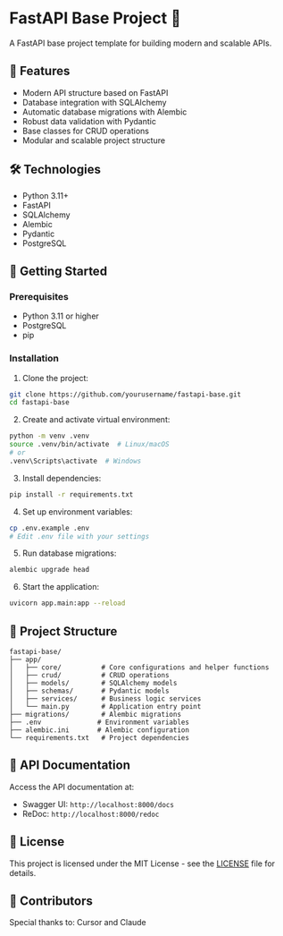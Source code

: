 # FastAPI Base Project 🚀

A FastAPI base project template for building modern and scalable APIs.

## 🌟 Features

- Modern API structure based on FastAPI
- Database integration with SQLAlchemy
- Automatic database migrations with Alembic
- Robust data validation with Pydantic
- Base classes for CRUD operations
- Modular and scalable project structure

## 🛠️ Technologies

- Python 3.11+
- FastAPI
- SQLAlchemy
- Alembic
- Pydantic
- PostgreSQL

## 🚀 Getting Started

### Prerequisites

- Python 3.11 or higher
- PostgreSQL
- pip

### Installation

1. Clone the project:
```bash
git clone https://github.com/yourusername/fastapi-base.git
cd fastapi-base
```

2. Create and activate virtual environment:
```bash
python -m venv .venv
source .venv/bin/activate  # Linux/macOS
# or
.venv\Scripts\activate  # Windows
```

3. Install dependencies:
```bash
pip install -r requirements.txt
```

4. Set up environment variables:
```bash
cp .env.example .env
# Edit .env file with your settings
```

5. Run database migrations:
```bash
alembic upgrade head
```

6. Start the application:
```bash
uvicorn app.main:app --reload
```

## 📁 Project Structure

```
fastapi-base/
├── app/
│   ├── core/          # Core configurations and helper functions
│   ├── crud/          # CRUD operations
│   ├── models/        # SQLAlchemy models
│   ├── schemas/       # Pydantic models
│   ├── services/      # Business logic services
│   └── main.py        # Application entry point
├── migrations/        # Alembic migrations
├── .env              # Environment variables
├── alembic.ini       # Alembic configuration
└── requirements.txt   # Project dependencies
```

## 🔗 API Documentation

Access the API documentation at:

- Swagger UI: `http://localhost:8000/docs`
- ReDoc: `http://localhost:8000/redoc`

## 📝 License

This project is licensed under the MIT License - see the [LICENSE](LICENSE) file for details.

## 👏 Contributors

Special thanks to: Cursor and Claude 